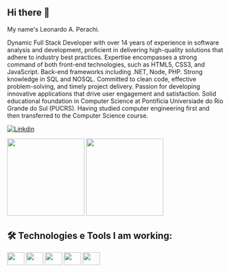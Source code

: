 ## Hi there 👋

My name's Leonardo A. Perachi. 

  Dynamic Full Stack Developer with over 14 years of experience in software analysis and development, proficient in delivering high-quality solutions that adhere to industry best practices. Expertise encompasses a strong command of both front-end technologies, such as HTML5, CSS3, and JavaScript. Back-end frameworks including .NET, Node, PHP. Strong knowledge in SQL and NOSQL. Committed to clean code, effective problem-solving, and timely project delivery. Passion for developing innovative applications that drive user engagement and satisfaction. Solid educational foundation in Computer Science at Pontificia Universiade do Rio Grande do Sul (PUCRS). Having studied computer engineering first and then transferred to the Computer Science course.

  
[![Linkdin](https://img.shields.io/badge/LinkedIn-0077B5?style=for-the-badge&logo=linkedin&logoColor=white)](https://www.linkedin.com/in/leoperachi/)

<div>
  <img height="180em" src="https://github-readme-stats.vercel.app/api?username=leoperachi&show_icons=true&theme=tokyonight"/>
  <img height="180em" src="https://github-readme-stats.vercel.app/api/top-langs/?username=leoperachi&layout=compact&theme=tokyonight"/>
</div>

## 🛠️ Technologies e Tools I am working:

<div>
 <img align="center" alt="" height="30" width="40" src="https://cdn.jsdelivr.net/gh/devicons/devicon/icons/javascript/javascript-original.svg"/>
 <img align="center" alt="" height="30" width="40" src="https://cdn.jsdelivr.net/gh/devicons/devicon/icons/typescript/typescript-original.svg"/>
 <img align="center" alt="" height="30" width="40" src="https://cdn.jsdelivr.net/gh/devicons/devicon@latest/icons/swift/swift-original.svg"/>
 <img align="center" alt="" height="30" width="40" src="https://cdn.jsdelivr.net/gh/devicons/devicon@latest/icons/react/react-original.svg"/>
 <img align="center" alt="" height="30" width="40" src="https://cdn.jsdelivr.net/gh/devicons/devicon@latest/icons/docker/docker-original.svg"/>
</div>
